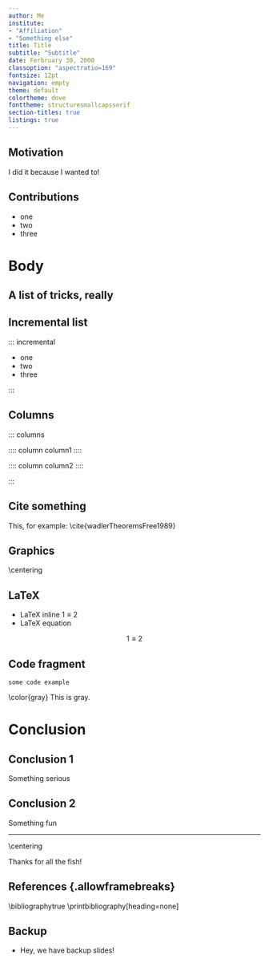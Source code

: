 ```yaml
---
author: Me
institute:
- "Affiliation"
- "Something else"
title: Title
subtitle: "Subtitle"
date: Ferbruary 30, 2000
classoption: "aspectratio=169"
fontsize: 12pt
navigation: empty
theme: default
colortheme: dove
fonttheme: structuresmallcapsserif
section-titles: true
listings: true
---
```


## Motivation

I did it because I wanted to!

## Contributions

* one
* two
* three

# Body

## A list of tricks, really


## Incremental list

::: incremental

* one
* two
* three

:::

## Columns

::: columns

:::: column
column1
::::

:::: column
column2
::::

:::


## Cite something

This, for example: \cite{wadlerTheoremsFree1989}

## Graphics

\centering

<!-- and comment! !-->
<!-- \includegraphics[width=0.5\textwidth]{ipm-diagram} !-->

## LaTeX

* LaTeX inline $1 \equiv 2$
* LaTeX equation

$$
1 \equiv 2
$$


## Code fragment

```
some code example
```

\color{gray} This is gray.

# Conclusion

## Conclusion 1

Something serious

## Conclusion 2

Something fun

---

\centering

Thanks for all the fish!

## References {.allowframebreaks}

\bibliographytrue
\printbibliography[heading=none]

## Backup

* Hey, we have backup slides!

<!-- Local Variables: -->
<!-- mode: markdown; reftex -->
<!-- reftex-cite-format: biblatex -->
<!-- reftex-default-bibliography: ("/home/bohdan/personal/random/pandoc-templates/slides/bib.bib") -->
<!-- End: -->
